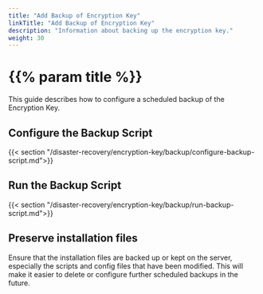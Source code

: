 ```yaml
---
title: "Add Backup of Encryption Key"
linkTitle: "Add Backup of Encryption Key"
description: "Information about backing up the encryption key."
weight: 30
---
```


# {{% param title %}}

This guide describes how to configure a scheduled backup of the Encryption Key.

## Configure the Backup Script

{{< section "/disaster-recovery/encryption-key/backup/configure-backup-script.md">}}

## Run the Backup Script

{{< section "/disaster-recovery/encryption-key/backup/run-backup-script.md">}}

## Preserve installation files

Ensure that the installation files are backed up or kept on the server, especially the scripts and config files that have been modified. This will make it easier to delete or configure further scheduled backups in the future.